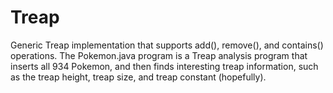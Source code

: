 # Treap

Generic Treap implementation that supports add(), remove(), and contains() operations. The Pokemon.java program is a Treap analysis program that inserts
all 934 Pokemon, and then finds interesting treap information, such as the treap height, treap size, and treap constant (hopefully).

